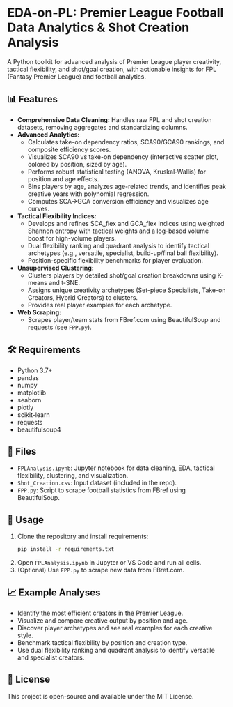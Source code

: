 # EDA-on-PL: Premier League Football Data Analytics & Shot Creation Analysis

A Python toolkit for advanced analysis of Premier League player creativity, tactical flexibility, and shot/goal creation, with actionable insights for FPL (Fantasy Premier League) and football analytics.

## 📊 Features
- **Comprehensive Data Cleaning:** Handles raw FPL and shot creation datasets, removing aggregates and standardizing columns.
- **Advanced Analytics:**
  - Calculates take-on dependency ratios, SCA90/GCA90 rankings, and composite efficiency scores.
  - Visualizes SCA90 vs take-on dependency (interactive scatter plot, colored by position, sized by age).
  - Performs robust statistical testing (ANOVA, Kruskal-Wallis) for position and age effects.
  - Bins players by age, analyzes age-related trends, and identifies peak creative years with polynomial regression.
  - Computes SCA→GCA conversion efficiency and visualizes age curves.
- **Tactical Flexibility Indices:**
  - Develops and refines SCA_flex and GCA_flex indices using weighted Shannon entropy with tactical weights and a log-based volume boost for high-volume players.
  - Dual flexibility ranking and quadrant analysis to identify tactical archetypes (e.g., versatile, specialist, build-up/final ball flexibility).
  - Position-specific flexibility benchmarks for player evaluation.
- **Unsupervised Clustering:**
  - Clusters players by detailed shot/goal creation breakdowns using K-means and t-SNE.
  - Assigns unique creativity archetypes (Set-piece Specialists, Take-on Creators, Hybrid Creators) to clusters.
  - Provides real player examples for each archetype.
- **Web Scraping:**
  - Scrapes player/team stats from FBref.com using BeautifulSoup and requests (see `FPP.py`).

## 🛠️ Requirements
- Python 3.7+
- pandas
- numpy
- matplotlib
- seaborn
- plotly
- scikit-learn
- requests
- beautifulsoup4

## 📂 Files
- `FPLAnalysis.ipynb`: Jupyter notebook for data cleaning, EDA, tactical flexibility, clustering, and visualization.
- `Shot_Creation.csv`: Input dataset (included in the repo).
- `FPP.py`: Script to scrape football statistics from FBref using BeautifulSoup.

## 🚀 Usage
1. Clone the repository and install requirements:
   ```bash
   pip install -r requirements.txt
   ```
2. Open `FPLAnalysis.ipynb` in Jupyter or VS Code and run all cells.
3. (Optional) Use `FPP.py` to scrape new data from FBref.com.

## 📈 Example Analyses
- Identify the most efficient creators in the Premier League.
- Visualize and compare creative output by position and age.
- Discover player archetypes and see real examples for each creative style.
- Benchmark tactical flexibility by position and creation type.
- Use dual flexibility ranking and quadrant analysis to identify versatile and specialist creators.

## 📄 License
This project is open-source and available under the MIT License.

